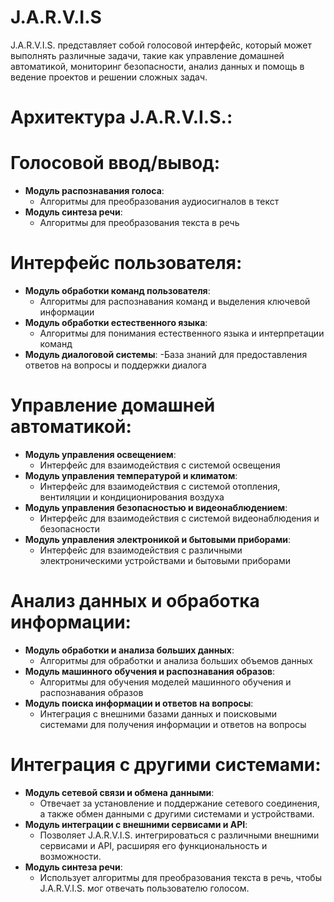 # J.A.R.V.I.S
J.A.R.V.I.S. представляет собой голосовой интерфейс, который может выполнять различные задачи, такие как управление домашней автоматикой, мониторинг безопасности, анализ данных и помощь в ведение проектов и решении сложных задач.

# Архитектура J.A.R.V.I.S.:


# Голосовой ввод/вывод:
  * __Модуль распознавания голоса__:
    - Алгоритмы для преобразования аудиосигналов в текст
  * __Модуль синтеза речи__:
    - Алгоритмы для преобразования текста в речь

# Интерфейс пользователя:
  * __Модуль обработки команд пользователя__:
    - Алгоритмы для распознавания команд и выделения ключевой информации
  * __Модуль обработки естественного языка__:
    - Алгоритмы для понимания естественного языка и интерпретации команд
  * __Модуль диалоговой системы__:
    -База знаний для предоставления ответов на вопросы и поддержки диалога

# Управление домашней автоматикой:
  * __Модуль управления освещением__:
    - Интерфейс для взаимодействия с системой освещения
  * __Модуль управления температурой и климатом__:
    - Интерфейс для взаимодействия с системой отопления, вентиляции и кондиционирования воздуха
  * __Модуль управления безопасностью и видеонаблюдением__:
    - Интерфейс для взаимодействия с системой видеонаблюдения и безопасности
  * __Модуль управления электроникой и бытовыми приборами__:
    - Интерфейс для взаимодействия с различными электроническими устройствами и бытовыми приборами

# Анализ данных и обработка информации:
  * __Модуль обработки и анализа больших данных__:
    - Алгоритмы для обработки и анализа больших объемов данных
  * __Модуль машинного обучения и распознавания образов__:
    - Алгоритмы для обучения моделей машинного обучения и распознавания образов
  * __Модуль поиска информации и ответов на вопросы__:
    - Интеграция с внешними базами данных и поисковыми системами для получения информации и ответов на вопросы

# Интеграция с другими системами:
  * __Модуль сетевой связи и обмена данными__:
    - Отвечает за установление и поддержание сетевого соединения, а также обмен данными с другими системами и устройствами.
  * __Модуль интеграции с внешними сервисами и API__:
    - Позволяет J.A.R.V.I.S. интегрироваться с различными внешними сервисами и API, расширяя его функциональность и возможности.
  * __Модуль синтеза речи__:
    - Использует алгоритмы для преобразования текста в речь, чтобы J.A.R.V.I.S. мог отвечать пользователю голосом.
